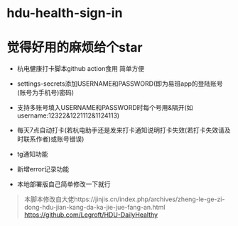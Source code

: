 # hdu-health-sign-in
# 觉得好用的麻烦给个star
+ 杭电健康打卡脚本github action食用 简单方便

+ settings-secrets添加USERNAME和PASSWORD(即为易班app的登陆账号(账号为手机号)密码)
+ 支持多账号填入USERNAME和PASSWORD时每个号用&隔开(如username:12322&1221112&1124113)

+ 每天7点自动打卡(若杭电助手还是发来打卡通知说明打卡失效(若打卡失效请及时联系作者)或账号错误)
+ tg通知功能
+ 新增error记录功能
+ 本地部署版自己简单修改一下就行



>本脚本修改自大佬https://jinjis.cn/index.php/archives/zheng-le-ge-zi-dong-hdu-jian-kang-da-ka-jie-jue-fang-an.html
https://github.com/Legroft/HDU-DailyHealthy

